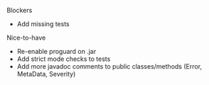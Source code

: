 Blockers
- Add missing tests

Nice-to-have
- Re-enable proguard on .jar
- Add strict mode checks to tests
- Add more javadoc comments to public classes/methods (Error, MetaData, Severity)
